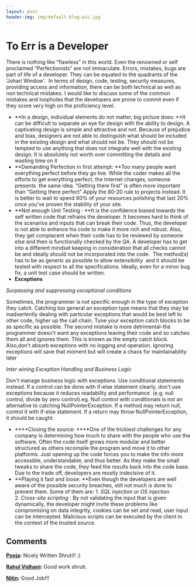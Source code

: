```yaml
---
layout: post
header-img: img/default-blog-pic.jpg
---
```


# To Err is a Developer

There is nothing like “flawless” in this world. Even the renowned or self proclaimed “Perfectionists” are not immaculate. Errors, mistakes, bugs are part of life of a developer. They can be equated to the quadrants of the 'Johari Window'.  In terms of design, code, testing, security measures, providing access and information, there can be both technical as well as non technical mistakes. I would like to discuss some of the common mistakes and loopholes that the developers are prone to commit even if they score very high on the proficiency level.

  * **In a design, individual elements do not matter, big picture does: **It can be difficult to separate an eye for design with the ability to design. A captivating design is simple and attractive and not. Because of prejudice and bias, designers are not able to distinguish what should be included in the existing design and what should not be. They should not be tempted to use anything that does not integrate well with the existing design. It is absolutely not worth over committing the details and wasting time on it
  * **Demanding Perfection in first attempt: **Too many people want everything perfect before they go live. While the coder makes all the efforts to get everything perfect, the Internet changes, someone presents  the same idea. “Getting there first” is often more important than “Getting there perfect” Apply the 80-20 rule to projects instead. It is better to wait to spend 80% of your resources polishing that last 20% once you've proven the stability of your site.
  * **Not enough Unit Testing : **It is the confidence biased towards the self written code that refrains the developer. It becomes hard to think of the scenarios and inputs that can break their code. Thus, the developer is not able to enhance his code to make it more rich and robust. Also, they get complacent when their code has to be reviewed by someone else and then is functionally checked by the QA. A developer has to get into a different mindset keeping in consideration that all checks cannot be and ideally should not be incorporated into the code.  The method(s) has to be as generic as possible to allow extensibility  and it should be tested with respect to all the specifications. Ideally, even for a minor bug fix, a unit test case should be written.
  * **Exceptions**

_Surpassing and suppressing exceptional conditions_

Sometimes, the programmer is not specific enough in the type of exception they catch. Catching too general an exception type means that they may be inadvertently dealing with particular exceptions that would be best left to other code, higher up the call chain. Tune your exception catch blocks to be as specific as possible. The second mistake is more detrimental-the programmer doesn't want any exceptions leaving their code and so catches them all and ignores them. This is known as the empty catch block. Also,don't absorb exceptions with no logging and operation. Ignoring exceptions will save that moment but will create a chaos for maintainability later

_Inter wining Exception Handling and Business Logic_

Don't manage business logic with exceptions. Use conditional statements instead. If a control can be done with if-else statement clearly, don't use exceptions because it reduces readability and performance  (e.g. null control, divide by zero control).eg. Null control with conditionals is not an alternative to catching NullPointerException. If a method may return null, control it with if-else statement. If a return may throw NullPointerException, it should be caught.

  * ****Closing the source: ****One of the trickiest challenges for any company is determining how much to share with the people who use the software. Often the code itself grows more modular and better structured as others recompile the program and move it to other platforms. Just opening up the code forces you to make the info more accessible, understandable, and thus better. As they make the small tweaks to share the code, they feed the results back into the code base. Due to the trade off, developers are mostly indecisive of it.
  * **Playing it fast and loose: **Even though the developers are well aware of the possible security breaches, still not much is done to prevent them. Some of them are:
1. _SQL injection or OS injection_ 2. _Cross-site scripting_ : By not validating the input that is given dynamically, the developer might invite these problems like compromising on data integrity, cookies can be set and read, user input can be intercepted. Malicious scripts can be executed by the client in the context of the trusted source.

## Comments

**[Pooja](#7808 "2012-02-28 14:43:42"):** Nicely Written Shruti!! :)

**[Rahul Vidhani](#7809 "2012-02-28 15:52:10"):** Good work shruti.

**[Nitin](#7812 "2012-02-29 05:49:45"):** Good Job!!!

